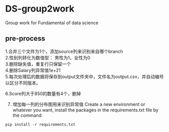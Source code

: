 # DS-group2work
Group work for Fundamental of data science

## pre-process  
1.合并三个文件为1个，添加source列来识别来自哪个branch  
2.性别列转化为数值型： 男性为1，女性为0  
3.删除缺失值，重复行只保留一个  
4.删除Salary列异常值1e+21  
5.每次处理后的数据将保存到output文件夹中，文件名为output.csv，并自动编号以区分不同版本。

6.Score列大于850的数量有4个，删掉  

7. 增加每一列的分布图用来识别异常值
Create a new environment or whatever you want, install the packages in the requirements.txt file by the command:
```
pip install -r requirements.txt
```


